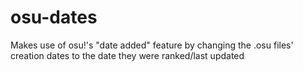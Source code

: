 # osu-dates
Makes use of osu!'s "date added" feature by changing the .osu files' creation dates to the date they were ranked/last updated
